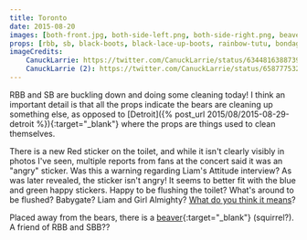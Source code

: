 ```yaml
---
title: Toronto
date: 2015-08-20
images: [both-front.jpg, both-side-left.png, both-side-right.png, beaver.jpg, red-sticker-1.jpg, red-sticker-2.jpg]
props: [rbb, sb, black-boots, black-lace-up-boots, rainbow-tutu, bondage-gear, bear-boxers, harley-jacket, rainbow-tshirt, silver-sparkly-fedora, studded-black-choker, aviators, toilet, toilet-paper, toilet-bowl-brush, pail, lysol, blue-happy-sticker, green-happy-sticker, freddie-mustache, divine-eyebrows, red-happy-sticker, beaver]
imageCredits:
    CanuckLarrie: https://twitter.com/CanuckLarrie/status/634481638873952256
    CanuckLarrie (2): https://twitter.com/CanuckLarrie/status/658777532850835456
---
```

RBB and SB are buckling down and doing some cleaning today! I think an important detail is that all the props indicate the bears are cleaning up something else, as opposed to [Detroit]({% post_url 2015/08/2015-08-29-detroit %}){:target="_blank"} where the props are things used to clean themselves.

There is a new Red sticker on the toilet, and while it isn't clearly visibly in photos I've seen, multiple reports from fans at the concert said it was an "angry" sticker. Was this a warning regarding Liam's Attitude interview? As was later revealed, the sticker isn't angry! It seems to better fit with the blue and green happy stickers. Happy to be flushing the toilet? What's around to be flushed? Babygate? Liam and Girl Almighty? [What do you think it means]({{site.baseurl}}contribute)?

Placed away from the bears, there is a [beaver]({{site.baseurl}}props/beaver){:target="_blank"} (squirrel?). A friend of RBB and SBB??
